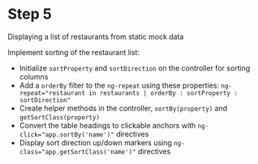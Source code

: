 # Step 5

Displaying a list of restaurants from static mock data

Implement sorting of the restaurant list:

* Initialize `sortProperty` and `sortDirection` on the controller for sorting columns
* Add a `orderBy` filter to the `ng-repeat` using these properties: `ng-repeat="restaurant in restaurants | orderBy : sortProperty : sortDirection"`
* Create helper methods in the controller, `sortBy(property)` and `getSortClass(property)`
* Convert the table headings to clickable anchors with `ng-click="app.sortBy('name')"` directives
* Display sort direction up/down markers using `ng-class="app.getSortClass('name')"` directives
